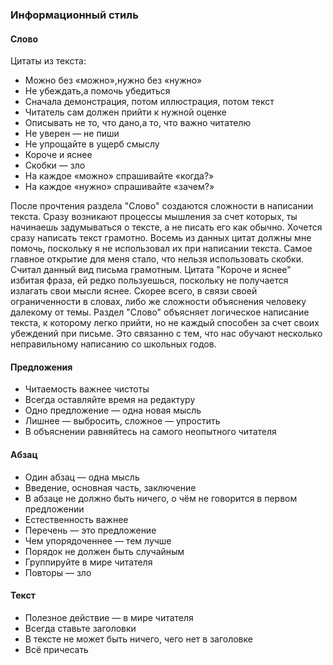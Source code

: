 ### Информационный стиль

#### Слово
Цитаты из текста:
 - Можно без «можно»,нужно без «нужно»
 - Не убеждать,а помочь убедиться
 - Сначала демонстрация, потом иллюстрация, потом текст
 - Читатель сам должен прийти к нужной оценке
 - Описывать не то, что дано,а то, что важно читателю
 - Не уверен — не пиши
 - Не упрощайте в ущерб смыслу
 - Короче и яснее
 - Скобки — зло
 - На каждое «можно» спрашивайте «когда?»
 - На каждое «нужно» спрашивайте «зачем?»

После прочтения раздела "Слово" создаются сложности в написании текста. Сразу возникают процессы 
мышления за счет которых, ты начинаешь задумываться о тексте, а не писать его как обычно. 
Хочется сразу написать текст грамотно.
Восемь из данных цитат должны мне помочь, поскольку я не использовал их при написании текста. 
Самое главное открытие для меня стало, что нельзя использовать скобки. Считал данный вид письма грамотным. 
Цитата "Короче и яснее" избитая фраза, ей редко пользуешься, поскольку не получается излагать свои мысли
яснее. Скорее всего, в связи своей ограниченности в словах, либо же сложности объяснения человеку далекому от темы.
Раздел "Слово" объясняет логическое написание текста, к которому легко прийти, но не каждый способен за счет своих убеждений при письме.
Это связанно с тем, что нас обучают несколько неправильному написанию со школьных годов.

#### Предложения
 - Читаемость важнее чистоты
 - Всегда оставляйте время на редактуру
 - Одно предложение — одна новая мысль
 - Лишнее — выбросить, сложное — упростить
 - В объяснении равняйтесь на самого неопытного читателя


#### Абзац
 - Один абзац — одна мысль
 - Введение, основная часть, заключение
 - В абзаце не должно быть ничего, о чём не говорится в первом предложении
 - Естественность важнее
 - Перечень — это предложение
 - Чем упорядоченнее — тем лучше
 - Порядок не должен быть случайным
 - Группируйте в мире читателя
 - Повторы — зло

#### Текст
 - Полезное действие — в мире читателя
 - Всегда ставьте заголовки
 - В тексте не может быть ничего, чего нет в заголовке
 - Всё причесать
